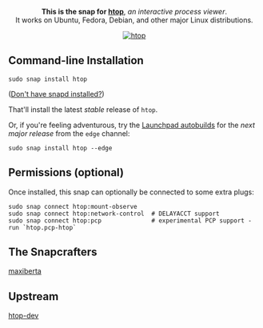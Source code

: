<p align="center">
  <b>This is the snap for <a href="https://htop.dev/">htop</a></b>, <i>an interactive process viewer</i>.
  <br/>
  It works on Ubuntu, Fedora, Debian, and other major Linux distributions.
</p>

<p align="center">
  <a href="https://snapcraft.io/htop">
    <img alt="htop" src="https://snapcraft.io/htop/badge.svg" />
  </a>
</p>

## Command-line Installation

    sudo snap install htop

([Don't have snapd installed?](https://snapcraft.io/docs/core/install))

That'll install the latest _stable_ release of `htop`.

Or, if you're feeling adventurous, try the [Launchpad autobuilds](https://launchpad.net/~maxiberta/+snap/htop-edge) for the _next major release_ from the `edge` channel:

    sudo snap install htop --edge

## Permissions (optional)

Once installed, this snap can optionally be connected to some extra plugs:

    sudo snap connect htop:mount-observe
    sudo snap connect htop:network-control  # DELAYACCT support
    sudo snap connect htop:pcp              # experimental PCP support - run `htop.pcp-htop`

## The Snapcrafters

[maxiberta](https://github.com/maxiberta/)

## Upstream

[htop-dev](https://github.com/htop-dev/htop)
